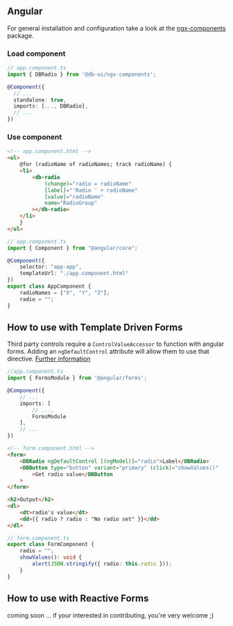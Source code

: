 ## Angular

For general installation and configuration take a look at the [ngx-components](https://www.npmjs.com/package/@db-ui/ngx-components) package.

### Load component

```ts app.component.ts
// app.component.ts
import { DBRadio } from '@db-ui/ngx-components';

@Component({
  // ...
  standalone: true,
  imports: [..., DBRadio],
  // ...
})
```

### Use component

```html app.component.html
<!-- app.component.html -->
<ul>
	@for (radioName of radioNames; track radioName) {
	<li>
		<db-radio
			(change)="radio = radioName"
			[label]="'Radio ' + radioName"
			[value]="radioName"
			name="RadioGroup"
		></db-radio>
	</li>
	}
</ul>
```

```ts app.component.ts
// app.component.ts
import { Component } from "@angular/core";

@Component({
	selector: "app-app",
	templateUrl: "./app.component.html"
})
export class AppComponent {
	radioNames = ["X", "Y", "Z"];
	radio = "";
}
```

## How to use with Template Driven Forms

Third party controls require a `ControlValueAccessor` to function with angular forms. Adding an `ngDefaultControl` attribute will allow them to use that directive.
[Further information](https://stackoverflow.com/a/46465959)

```ts app.component.ts
//app.component.ts
import { FormsModule } from '@angular/forms';

@Component({
	// ...
	imports: [
		// ...,
		FormsModule
    ],
	// ...
})
```

```html form.component.html
<!-- form.component.html -->
<form>
	<DBRadio ngDefaultControl [(ngModel)]="radio">Label</DBRadio>
	<DBButton type="button" variant="primary" (click)="showValues()"
		>Get radio value</DBButton
	>
</form>

<h2>Output</h2>
<dl>
	<dt>radio's value</dt>
	<dd>{{ radio ? radio : "No radio set" }}</dd>
</dl>
```

```ts form.component.ts
// form.component.ts
export class FormComponent {
	radio = "";
	showValues(): void {
		alert(JSON.stringify({ radio: this.radio }));
	}
}
```

## How to use with Reactive Forms

coming soon … if your interested in contributing, you're very welcome ;)

